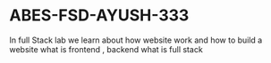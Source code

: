 # ABES-FSD-AYUSH-333
In full Stack lab we learn about how website work and how to build a website what is frontend , backend what is full stack
